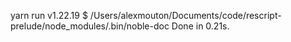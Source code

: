 yarn run v1.22.19
$ /Users/alexmouton/Documents/code/rescript-prelude/node_modules/.bin/noble-doc
Done in 0.21s.
